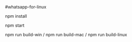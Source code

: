 #whatsapp-for-linux

npm install

npm start

npm run build-win / npm run build-mac / npm run build-linux
